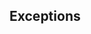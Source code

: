<div id="title">

## Exceptions
</div>

<div id="body">

<include src="what/unit-inParent-asPanel.md" boilerplate />

</div>